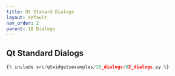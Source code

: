 ```yaml
---
title: Qt Stanard Dialogs
layout: default
nav_order: 2
parent: 10 Dialogs
---
```


## Qt Standard Dialogs

```python
{% include src/qtwidgetsexamples/10_dialogs/02_dialogs.py %}
```

